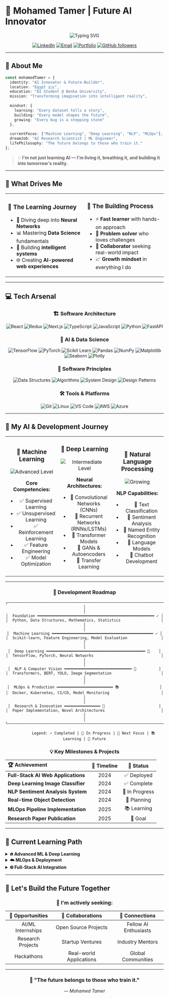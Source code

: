 # 🚀 Mohamed Tamer | Future AI Innovator

<div align="center">

![Typing SVG](https://readme-typing-svg.herokuapp.com?font=Fira+Code&weight=600&size=28&duration=3000&pause=1000&color=00D9FF&center=true&vCenter=true&multiline=true&width=800&height=100&lines=AI+Student+%40+Benha+University;Building+Tomorrow's+Intelligence+Today;Turning+Code+Into+Consciousness)

[![LinkedIn](https://img.shields.io/badge/LinkedIn-Connect-0077B5?style=for-the-badge&logo=linkedin&logoColor=white)](https://linkedin.com/in/mohamed-tamer-nassr)
[![Email](https://img.shields.io/badge/Email-Contact-D14836?style=for-the-badge&logo=gmail&logoColor=white)](mailto:mohamed.tamer.nassr@gmail.com)
[![Portfolio](https://img.shields.io/badge/Portfolio-Visit-FF6B6B?style=for-the-badge&logo=vercel&logoColor=white)](https://mohamed-tamer-portfolio.vercel.app)
[![GitHub followers](https://img.shields.io/github/followers/Mohamed-Tamer-Nassr?label=Follow&style=for-the-badge&color=00D9FF)](https://github.com/Mohamed-Tamer-Nassr)

</div>

---

## 🌟 About Me

```typescript
const mohamedTamer = {
  identity: "AI Innovator & Future-Builder",
  location: "Egypt 🇪🇬",
  education: "AI Student @ Benha University",
  mission: "Transforming imagination into intelligent reality",
  
  mindset: {
    learning: "Every dataset tells a story",
    building: "Every model shapes the future", 
    growing: "Every bug is a stepping stone"
  },
  
  currentFocus: ["Machine Learning", "Deep Learning", "NLP", "MLOps"],
  dreamJob: "AI Research Scientist | ML Engineer",
  lifePhilosophy: "The future belongs to those who train it."
};
```

> 💡 **I'm not just learning AI — I'm living it, breathing it, and building it into tomorrow's reality.**

---

## 🎯 What Drives Me

<table align="center">
<tr>
<td width="50%">

### 🧠 **The Learning Journey**
- 🔬 Diving deep into **Neural Networks**
- 📊 Mastering **Data Science** fundamentals  
- 🤖 Building **intelligent systems**
- 🌐 Creating **AI-powered web experiences**

</td>
<td width="50%">

### 🚀 **The Building Process**
- ⚡ **Fast learner** with hands-on approach
- 🔧 **Problem solver** who loves challenges
- 🤝 **Collaborator** seeking real-world impact
- 📈 **Growth mindset** in everything I do

</td>
</tr>
</table>

---

## 💻 Tech Arsenal

<div align="center">

### 🏗️ **Software Architecture**
![React](https://img.shields.io/badge/React-20232A?style=for-the-badge&logo=react&logoColor=61DAFB)
![Redux](https://img.shields.io/badge/Redux-593D88?style=for-the-badge&logo=redux&logoColor=white)
![Next.js](https://img.shields.io/badge/Next.js-000000?style=for-the-badge&logo=next.js&logoColor=white)
![TypeScript](https://img.shields.io/badge/TypeScript-007ACC?style=for-the-badge&logo=typescript&logoColor=white)
![JavaScript](https://img.shields.io/badge/JavaScript-F7DF1E?style=for-the-badge&logo=javascript&logoColor=black)
![Python](https://img.shields.io/badge/Python-3776AB?style=for-the-badge&logo=python&logoColor=white)
![FastAPI](https://img.shields.io/badge/FastAPI-009688?style=for-the-badge&logo=fastapi&logoColor=white)

### 🧠 **AI & Data Science**
![TensorFlow](https://img.shields.io/badge/TensorFlow-FF6F00?style=for-the-badge&logo=tensorflow&logoColor=white)
![PyTorch](https://img.shields.io/badge/PyTorch-EE4C2C?style=for-the-badge&logo=pytorch&logoColor=white)
![Scikit Learn](https://img.shields.io/badge/scikit--learn-F7931E?style=for-the-badge&logo=scikit-learn&logoColor=white)
![Pandas](https://img.shields.io/badge/pandas-150458?style=for-the-badge&logo=pandas&logoColor=white)
![NumPy](https://img.shields.io/badge/NumPy-013243?style=for-the-badge&logo=numpy&logoColor=white)
![Matplotlib](https://img.shields.io/badge/Matplotlib-11557c?style=for-the-badge&logo=python&logoColor=white)
![Seaborn](https://img.shields.io/badge/Seaborn-3776AB?style=for-the-badge&logo=python&logoColor=white)
![Plotly](https://img.shields.io/badge/Plotly-3F4F75?style=for-the-badge&logo=plotly&logoColor=white)

### 🎯 **Software Principles**
![Data Structures](https://img.shields.io/badge/Data_Structures-FF6B35?style=for-the-badge&logo=databricks&logoColor=white)
![Algorithms](https://img.shields.io/badge/Algorithms-4285F4?style=for-the-badge&logo=google&logoColor=white)
![System Design](https://img.shields.io/badge/System_Design-FF4154?style=for-the-badge&logo=systemd&logoColor=white)
![Design Patterns](https://img.shields.io/badge/Design_Patterns-6DB33F?style=for-the-badge&logo=spring&logoColor=white)

### 🛠️ **Tools & Platforms**
![Git](https://img.shields.io/badge/Git-F05032?style=for-the-badge&logo=git&logoColor=white)
![Linux](https://img.shields.io/badge/Linux-FCC624?style=for-the-badge&logo=linux&logoColor=black)
![VS Code](https://img.shields.io/badge/VS_Code-007ACC?style=for-the-badge&logo=visual-studio-code&logoColor=white)
![AWS](https://img.shields.io/badge/AWS-232F3E?style=for-the-badge&logo=amazon-aws&logoColor=white)
![Azure](https://img.shields.io/badge/Azure-0078D4?style=for-the-badge&logo=microsoft-azure&logoColor=white)

</div>

---

## 🤖 My AI & Development Journey

<div align="center">

<table>
<tr>
<td align="center" width="33%">

### 🧠 **Machine Learning**
<img src="https://img.shields.io/badge/Level-Advanced-00D9FF?style=flat-square" alt="Advanced Level"/>

**Core Competencies:**
- ✅ Supervised Learning
- ✅ Unsupervised Learning  
- ✅ Reinforcement Learning
- ✅ Feature Engineering
- ✅ Model Optimization

</td>
<td align="center" width="33%">

### 🔮 **Deep Learning**
<img src="https://img.shields.io/badge/Level-Intermediate-FFA500?style=flat-square" alt="Intermediate Level"/>

**Neural Architectures:**
- 🎯 Convolutional Networks (CNNs)
- 🎯 Recurrent Networks (RNNs/LSTMs)
- 🎯 Transformer Models
- 🎯 GANs & Autoencoders
- 🎯 Transfer Learning

</td>
<td align="center" width="33%">

### 💬 **Natural Language Processing**
<img src="https://img.shields.io/badge/Level-Growing-FF6B6B?style=flat-square" alt="Growing"/>

**NLP Capabilities:**
- 📝 Text Classification
- 📝 Sentiment Analysis
- 📝 Named Entity Recognition
- 📝 Language Models
- 📝 Chatbot Development

</td>
</tr>
</table>

---

### 🎯 **Development Roadmap**

```
┌─────────────────────────────────────────────────────────────────────┐
│                                                                     │
│  Foundation ━━━━━━━━━━━━━━━━━━━━━━━━━━━━━━━━━━━━━━━━━━━━━━━━━━━━ ✓ │
│  Python, Data Structures, Mathematics, Statistics                  │
│                                                                     │
│  Machine Learning ━━━━━━━━━━━━━━━━━━━━━━━━━━━━━━━━━━━━━━━━━━━━━ ✓ │
│  Scikit-learn, Feature Engineering, Model Evaluation               │
│                                                                     │
│  Deep Learning ━━━━━━━━━━━━━━━━━━━━━━━━━━━━━━━━━━━━━━━━━━━━ 🚀    │
│  TensorFlow, PyTorch, Neural Networks                              │
│                                                                     │
│  NLP & Computer Vision ━━━━━━━━━━━━━━━━━━━━━━━━━━━━━━ 🎯          │
│  Transformers, BERT, YOLO, Image Segmentation                      │
│                                                                     │
│  MLOps & Production ━━━━━━━━━━━━━━━━━━━━━━━━━ 📚                  │
│  Docker, Kubernetes, CI/CD, Model Monitoring                       │
│                                                                     │
│  Research & Innovation ━━━━━━━━━━━━━━━━ 🔮                        │
│  Paper Implementation, Novel Architectures                         │
│                                                                     │
└─────────────────────────────────────────────────────────────────────┘
        
        Legend: ✓ Completed | 🚀 In Progress | 🎯 Next Focus | 📚 Learning | 🔮 Future
```

### 💡 **Key Milestones & Projects**

<div align="left">

| 🏆 **Achievement** | 📅 **Timeline** | 🔗 **Status** |
|:---|:---:|:---:|
| **Full-Stack AI Web Applications** | 2024 | ✅ Deployed |
| **Deep Learning Image Classifier** | 2024 | ✅ Complete |
| **NLP Sentiment Analysis System** | 2024 | 🚀 In Progress |
| **Real-time Object Detection** | 2024 | 🎯 Planning |
| **MLOps Pipeline Implementation** | 2025 | 📚 Learning |
| **Research Paper Publication** | 2025 | 🔮 Goal |

</div>

</div>

---

## 🌱 Current Learning Path

<details>
<summary><b>🔥 Advanced ML & Deep Learning</b></summary>

- 📚 **Neural Network Architectures**: CNNs, RNNs, Transformers
- 🎯 **Advanced Algorithms**: Gradient Boosting, Ensemble Methods
- 🧪 **Research Papers**: Implementing cutting-edge techniques
- 💡 **Personal Projects**: Building from scratch to understand deeply

</details>

<details>
<summary><b>☁️ MLOps & Deployment</b></summary>

- 🚀 **Model Deployment**: Docker, Kubernetes, Cloud Platforms  
- 📊 **Monitoring & Maintenance**: Model performance tracking
- 🔄 **CI/CD Pipelines**: Automated ML workflows
- 🛡️ **Security & Scalability**: Production-ready solutions

</details>

<details>
<summary><b>🌐 Full-Stack AI Integration</b></summary>

- ⚡ **FastAPI**: Building lightning-fast AI APIs
- 🔗 **React + AI**: Seamless frontend-backend integration  
- 📱 **Real-time Apps**: WebSocket connections for live AI
- 🎨 **UI/UX**: Making AI accessible and beautiful

</details>

---


## 🤝 Let's Build the Future Together

<div align="center">

### 🎯 **I'm actively seeking:**

| 🚀 **Opportunities** | 🤝 **Collaborations** | 🌟 **Connections** |
|:---:|:---:|:---:|
| AI/ML Internships | Open Source Projects | Fellow AI Enthusiasts |
| Research Projects | Startup Ventures | Industry Mentors |
| Hackathons | Real-world Applications | Global Communities |


</div>

---

<div align="center">

### 🌟 **"The future belongs to those who train it."**
*— Mohamed Tamer*
